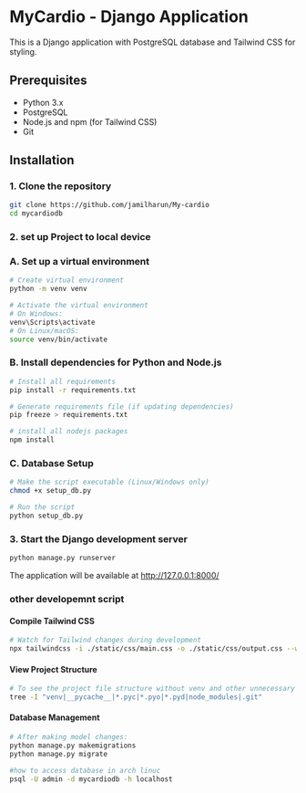 # MyCardio - Django Application

This is a Django application with PostgreSQL database and Tailwind CSS for styling.

## Prerequisites

- Python 3.x
- PostgreSQL
- Node.js and npm (for Tailwind CSS)
- Git

## Installation

### 1. Clone the repository

```bash
git clone https://github.com/jamilharun/My-cardio
cd mycardiodb
```

### 2. set up Project to local device

### A. Set up a virtual environment

```bash
# Create virtual environment
python -m venv venv

# Activate the virtual environment
# On Windows:
venv\Scripts\activate
# On Linux/macOS:
source venv/bin/activate
```

### B. Install dependencies for Python and Node.js

```bash
# Install all requirements
pip install -r requirements.txt

# Generate requirements file (if updating dependencies)
pip freeze > requirements.txt

# install all nodejs packages
npm install
```

### C. Database Setup

```bash
# Make the script executable (Linux/Windows only)
chmod +x setup_db.py

# Run the script
python setup_db.py
```

### 3. Start the Django development server

```bash
python manage.py runserver
```

The application will be available at http://127.0.0.1:8000/

### other developemnt script

#### Compile Tailwind CSS

```bash
# Watch for Tailwind changes during development
npx tailwindcss -i ./static/css/main.css -o ./static/css/output.css --watch
```

#### View Project Structure

```bash
# To see the project file structure without venv and other unnecessary files:
tree -I "venv|__pycache__|*.pyc|*.pyo|*.pyd|node_modules|.git"
```

#### Database Management

```bash
# After making model changes:
python manage.py makemigrations
python manage.py migrate
```

```bash
#how to access database in arch linuc
psql -U admin -d mycardiodb -h localhost
```
